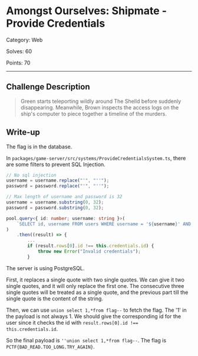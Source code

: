 # Amongst Ourselves: Shipmate - Provide Credentials

Category: Web

Solves: 60

Points: 70

---

## Challenge Description

>Green starts teleporting wildly around The Shelld before suddenly disappearing. Meanwhile, Brown inspects the access logs on the ship's computer to piece together a timeline of the murders.


## Write-up

The flag is in the database.

In `packages/game-server/src/systems/ProvideCredentialsSystem.ts`, there are some filters to prevent SQL Injection.

```ts
// No sql injection
username = username.replace("'", "''");
password = password.replace("'", "''");

// Max length of username and password is 32
username = username.substring(0, 32);
password = password.substring(0, 32);

pool.query<{ id: number; username: string }>(
    `SELECT id, username FROM users WHERE username = '${username}' AND password = '${password}'`
)
    .then((result) => {
        ...
        if (result.rows[0].id !== this.credentials.id) {
            throw new Error("Invalid credentials");
        }
```

The server is using PostgreSQL.

First, it replaces a single quote with two single quotes. We can give it two single quotes, and it will only replace the first one. The consecutive three single quotes will be treated as a single quote, and the previous part till the single quote is the content of the string.

Then, we can use `union select 1,*from flag--` to fetch the flag.
The '1' in the payload is not always 1. We should give the corresponding id for the user since it checks the id with `result.rows[0].id !== this.credentials.id`.

So the final payload is `''union select 1,*from flag--`.
The flag is `PCTF{BAD_READ.TOO_LONG.TRY_AGAIN}`.
